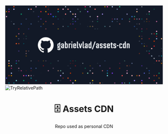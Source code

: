 ![Assets CDN Readme image](https://github.com/gabrielvlad/assets-cdn/blob/main/Assets-Cdn-readme1.png)
![TryRelativePath](assets-cdn/Assets-Cdn-readme1.png)
<h1 align="center">🗄 Assets CDN</h1>
<p align="center">Repo used as personal CDN</p>
